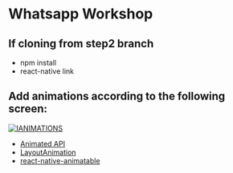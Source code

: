 # Whatsapp Workshop

## If cloning from step2 branch

- npm install
- react-native link

## Add animations according to the following screen:

[![IANIMATIONS](http://img.youtube.com/vi/OmZfMNsvBQA/0.jpg)](http://www.youtube.com/watch?v=OmZfMNsvBQA "Video Title")


- [Animated API](https://facebook.github.io/react-native/docs/animations.html)
- [LayoutAnimation](https://medium.com/@Jpoliachik/react-native-s-layoutanimation-is-awesome-4a4d317afd3e)
- [react-native-animatable](https://github.com/oblador/react-native-animatable)